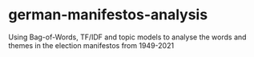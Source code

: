# german-manifestos-analysis
Using Bag-of-Words, TF/IDF and topic models to analyse the words and themes in the election manifestos from 1949-2021
